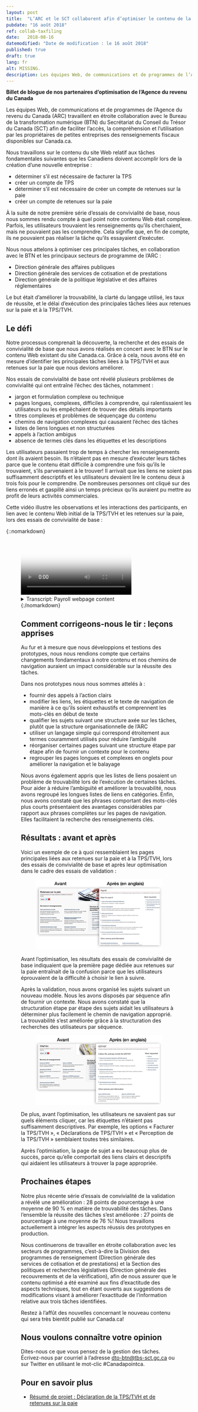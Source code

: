 ```yaml
---
layout: post
title:  "L’ARC et le SCT collaborent afin d’optimiser le contenu de la page Web consacrée à la TPS/TVH et aux retenues sur la paie"
pubdate: "16 août 2018"
ref: collab-taxfiling
date:   2018-08-16
datemodified: "Date de modification : le 16 août 2018"
published: true
draft: true
lang: fr
alt: MISSING.
description: Les équipes Web, de communications et de programmes de l’Agence du revenu du Canada (ARC) travaillent en étroite collaboration avec le Bureau de la transformation numérique (BTN) du Secrétariat du Conseil du Trésor du Canada (SCT) afin de faciliter l’accès, la compréhension et l’utilisation par les propriétaires de petites entreprises des renseignements fiscaux disponibles sur Canada.ca.
---
```


<b>Billet de blogue de nos partenaires d’optimisation de l’Agence du revenu du Canada</b>

Les équipes Web, de communications et de programmes de l’Agence du revenu du Canada (ARC) travaillent en étroite collaboration avec le Bureau de la transformation numérique (BTN) du Secrétariat du Conseil du Trésor du Canada (SCT) afin de faciliter l’accès, la compréhension et l’utilisation par les propriétaires de petites entreprises des renseignements fiscaux disponibles sur Canada.ca.

Nous travaillons sur le contenu du site Web relatif aux tâches fondamentales suivantes que les Canadiens doivent accomplir lors de la création d’une nouvelle entreprise :

* déterminer s’il est nécessaire de facturer la TPS
* créer un compte de TPS
* déterminer s’il est nécessaire de créer un compte de retenues sur la paie
* créer un compte de retenues sur la paie

À la suite de notre première série d’essais de convivialité de base, nous nous sommes rendu compte à quel point notre contenu Web était complexe. Parfois, les utilisateurs trouvaient les renseignements qu’ils cherchaient, mais ne pouvaient pas les comprendre. Cela signifie que, en fin de compte, ils ne pouvaient pas réaliser la tâche qu’ils essayaient d’exécuter.

Nous nous attelons à optimiser ces principales tâches, en collaboration avec le BTN et les principaux secteurs de programme de l’ARC :

* Direction générale des affaires publiques
* Direction générale des services de cotisation et de prestations
* Direction générale de la politique législative et des affaires réglementaires

Le but était d’améliorer la trouvabilité, la clarté du langage utilisé, les taux de réussite, et le délai d’exécution des principales tâches liées aux retenues sur la paie et à la TPS/TVH.


## Le défi ##

Notre processus comprenait la découverte, la recherche et des essais de convivialité de base que nous avons réalisés en concert avec le BTN sur le contenu Web existant du site Canada.ca. Grâce à cela, nous avons été en mesure d’identifier les principales tâches liées à la TPS/TVH et aux retenues sur la paie que nous devions améliorer. 

Nos essais de convivialité de base ont révélé plusieurs problèmes de convivialité qui ont entraîné l’échec des tâches, notamment : 

* jargon et formulation complexe ou technique
* pages longues, complexes, difficiles à comprendre, qui ralentissaient les utilisateurs ou les empêchaient de trouver des détails importants
* titres complexes et problèmes de séquençage du contenu
* chemins de navigation complexes qui causaient l’échec des tâches
* listes de liens longues et non structurées
* appels à l’action ambigus
* absence de termes clés dans les étiquettes et les descriptions

Les utilisateurs passaient trop de temps à chercher les renseignements dont ils avaient besoin. Ils n’étaient pas en mesure d’exécuter leurs tâches parce que le contenu était difficile à comprendre une fois qu’ils le trouvaient, s’ils parvenaient à le trouver! Il arrivait que les liens ne soient pas suffisamment descriptifs et les utilisateurs devaient lire le contenu deux à trois fois pour le comprendre. De nombreuses personnes ont cliqué sur des liens erronés et gaspillé ainsi un temps précieux qu’ils auraient pu mettre au profit de leurs activités commerciales.

Cette vidéo illustre les observations et les interactions des participants, en lien avec le contenu Web initial de la TPS/TVH et les retenues sur la paie, lors des essais de convivialité de base :


 {::nomarkdown}
<figure class="wb-mltmd wb-init video cc_on">
	<video poster="/images/taxes-impots/payroll-content-video-poster.jpg" title="Payroll webpage content">
		<source type="video/mp4" src="/images/taxes-impots/payroll-content-fr.mp4" />
	</video>

<figcaption>
<details>
				<summary>Transcript: Payroll webpage content</summary>
	<p>(Participant)</p>
	
<p>(Vidéo où une personne examine la page « Aperçu des retenues sur la paie » à Canada.ca. Le participant fait défiler doucement vers le haut et le bas.)</p>
<p>Je ne vois pas beaucoup de…</p>
<p>(Le participant clique pour accéder à la page « RC4110 Employé ou travailleur indépendant? »)</p>
<p>Ça ne m’aide pas. Ouin, ce n’est pas évident...</p>

 <p>(Modérateur)</p>

<p>En effet</p>

<p>(Participant)</p>

<p>…où trouver l’information.</p>

<p>(Le participant clique sur le bouton « précédent », et retourne à la page « Aperçu des retenues sur la paie ». Il défile vers le haut et le bas, puis il passe la souris sur l’hyperlien intitulé « Les responsabilités de l’employeur – Les étapes de retenues sur la paie ».)</p>

<p>Il devrait se trouver dans les responsabilités de l’employeur… </p>

<p>(Il défile à nouveau vers le bas, puis il défile vers le haut jusqu’à l’hyperlien intitulé « Les responsabilités de l’employeur – Les étapes de retenues sur la paie ».)</p>

<p>…mais, je ne vois pas…</p>

<p>(Il clique sur l’hyperlien intitulé « Les responsabilités de l’employeur – Les étapes de retenues sur la paie », et il se trouve sur cette page. Il commence à lire les étapes sur la page.)</p>

<p>« Déterminer votre statut »…</p>

<p>(Il défile vers le bas, puis vers le haut. Il passe la souris sur le mot « employeur » sous le titre « Étape 1 : Déterminer votre statut ».)</p>

<p>Évidemment, vous n’êtes pas un employeur, mais j’ai besoin de plus amples renseignements.</p>

<p>(Il clique sur le mot « employeur », puis la page qui s’ouvre s’intitule « Êtes-vous un employeur? » Il défile doucement vers le bas jusqu’à la fin de la page.)</p>

<p>Alors, ce n’est pas très utile.</p>

</details>
</figcaption>
 {:/nomarkdown}

## Comment corrigeons-nous le tir : leçons apprises ##

Au fur et à mesure que nous développions et testions des prototypes, nous nous rendions compte que certains changements fondamentaux à notre contenu et nos chemins de navigation auraient un impact considérable sur la réussite des tâches.

Dans nos prototypes nous nous sommes attelés à : 

* fournir des appels à l’action clairs
* modifier les liens, les étiquettes et le texte de navigation de manière à ce qu’ils soient exhaustifs et comprennent les mots-clés en début de texte
* qualifier les sujets suivant une structure axée sur les tâches, plutôt que la structure organisationnelle de l’ARC
* utiliser un langage simple qui correspond étroitement aux termes couramment utilisés pour réduire l’ambiguïté
* réorganiser certaines pages suivant une structure étape par étape afin de fournir un contexte pour le contenu
* regrouper les pages longues et complexes en onglets pour améliorer la navigation et le balayage

Nous avons également appris que les listes de liens posaient un problème de trouvabilité lors de l’exécution de certaines tâches. Pour aider à réduire l’ambiguïté et améliorer la trouvabilité, nous avons regroupé les longues listes de liens en catégories. Enfin, nous avons constaté que les phrases comportant des mots-clés plus courts présentaient des avantages considérables par rapport aux phrases complètes sur les pages de navigation. Elles facilitaient la recherche des renseignements clés.

## Résultats : avant et après ##

Voici un exemple de ce à quoi ressemblaient les pages principales liées aux retenues sur la paie et à la TPS/TVH, lors des essais de convivialité de base et après leur optimisation dans le cadre des essais de validation :

<figure>
<img class="img-responsive" alt="MISSING." src="/images/taxes-impots/payroll-before-after-fr.png">
</figure>

Avant l’optimisation, les résultats des essais de convivialité de base indiquaient que la première page dédiée aux retenues sur la paie entraînait de la confusion parce que les utilisateurs éprouvaient de la difficulté à choisir le lien à suivre. 

Après la validation, nous avons organisé les sujets suivant un nouveau modèle. Nous les avons disposés par séquence afin de fournir un contexte. Nous avons constaté que la structuration étape par étape des sujets aidait les utilisateurs à déterminer plus facilement le chemin de navigation approprié. La trouvabilité s’est améliorée grâce à la structuration des recherches des utilisateurs par séquence.

<figure>
<img class="img-responsive" alt="MISSING." src="/images/taxes-impots/gsthst-before-after-fr.png">
</figure>

De plus, avant l’optimisation, les utilisateurs ne savaient pas sur quels éléments cliquer, car les étiquettes n’étaient pas suffisamment descriptives. Par exemple, les options « Facturer la TPS/TVH », « Déclarations de TPS/TVH » et « Perception de la TPS/TVH » semblaient toutes très similaires.

Après l’optimisation, la page de sujet a eu beaucoup plus de succès, parce qu’elle comportait des liens clairs et descriptifs qui aidaient les utilisateurs à trouver la page appropriée. 


## Prochaines étapes ##

Notre plus récente série d’essais de convivialité de la validation a révélé une amélioration : 28 points de pourcentage à une moyenne de 90 % en matière de trouvabilité des tâches. Dans l’ensemble la réussite des tâches s’est améliorée : 27 points de pourcentage à une moyenne de 76 %! Nous travaillons actuellement à intégrer les aspects réussis des prototypes en production. 

Nous continuerons de travailler en étroite collaboration avec les secteurs de programmes, c’est-à-dire la Division des programmes de renseignement (Direction générale des services de cotisation et de prestations) et la Section des politiques et recherches législatives (Direction générale des recouvrements et de la vérification), afin de nous assurer que le contenu optimisé a été examiné aux fins d’exactitude des aspects techniques, tout en étant ouverts aux suggestions de modifications visant à améliorer l’exactitude de l’information relative aux trois tâches identifiées. 

Restez à l’affût des nouvelles concernant le nouveau contenu qui sera très bientôt publié sur Canada.ca!

## Nous voulons connaître votre opinion ##
Dites-nous ce que vous pensez de la gestion des tâches. Écrivez-nous par courriel à l’adresse [dto-btn@tbs-sct.gc.ca](mailto:dto-btn@tbs-sct.gc.ca) ou sur Twitter en utilisant le mot-clic #Canadapointca.

## Pour en savoir plus ##

* [Résumé de projet : Déclaration de la TPS/TVH et de retenues sur la paie](https://canada-ca.github.io/research-recherche/impots-resume-recherche.html)
